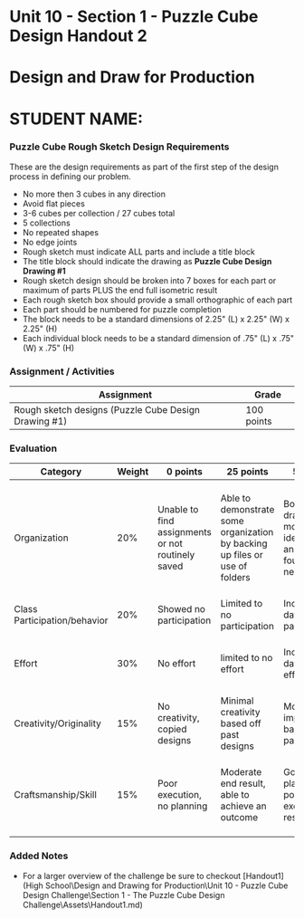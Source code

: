 # Unit 10 - Section 1 - Puzzle Cube Design Handout 2

# Design and Draw for Production

# STUDENT NAME:

### Puzzle Cube Rough Sketch Design Requirements
These are the design requirements as part of the first step of the design process in defining our problem.

- No more then 3 cubes in any direction
- Avoid flat pieces
- 3-6 cubes  per collection / 27 cubes total
- 5 collections
- No repeated shapes
- No edge joints
- Rough sketch must indicate ALL parts and include a title block
- The title block should indicate the drawing as **Puzzle Cube Design Drawing #1**
- Rough sketch design should be broken into 7 boxes for each part or maximum of parts PLUS the end full isometric result
- Each rough sketch box should provide a small orthographic of each part
- Each part should be numbered for puzzle completion
- The block needs to be a standard dimensions of 2.25" (L) x 2.25" (W) x 2.25" (H)
- Each individual block needs to be a standard dimension of .75" (L) x .75" (W) x .75" (H)

### Assignment / Activities

| Assignment  | Grade |
| ------------- | ------------- |
| Rough sketch designs (Puzzle Cube Design Drawing #1)  | 100 points  |

### Evaluation
| Category | Weight | 0 points  | 25 points | 50 points | 75 points | 100 points |
| ------------- | ------------- | ------------- | ------------- | ------------- | ------------- | ------------- |
| Organization | 20% | Unable to find assignments or not routinely saved | Able to demonstrate some organization by backing up files or use of folders | Both drawings and models are identifiable and can be found if needed | All drawings are in a folder and models organized by folders in Google Drive | All drawings are in a folder labeled correctly and models organized by folders in Google Drive labeled correctly |
| Class Participation/behavior | 20% | Showed no participation | Limited to no participation | Inconsistent day-to-day participation | Participated only when needed  | Engaged daily and actively participated |
| Effort | 30% | No effort | limited to no effort | Inconsistent day-to-day effort | Showed effort only when needed or routinely directed | Continuous day-to-day effort with or without direction |
| Creativity/Originality | 15% | No creativity, copied designs | Minimal creativity based off past designs | Moderate improvements based off past designs | Complete overhaul of past or found designs | Completely new idea/design |
| Craftsmanship/Skill | 15% | Poor execution, no planning | Moderate end result, able to achieve an outcome | Good planning but poorly executed end result | Good planning and good end result although not what had been designed or communicated | Great planning & execution able to achieve what had been designed or communicated |

### Added Notes

- For a larger overview of the challenge be sure to checkout [Handout1](High School\Design and Drawing for Production\Unit 10 - Puzzle Cube Design Challenge\Section 1 - The Puzzle Cube Design Challenge\Assets\Handout1.md)
